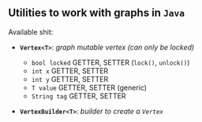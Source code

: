 ## Utilities to work with graphs in `Java`

Available shit:

- **`Vertex<T>`**: _graph mutable vertex (can only be locked)_
  - `bool locked` GETTER, SETTER (`lock()`, `unlock()`)
  - `int x` GETTER, SETTER
  - `int y` GETTER, SETTER
  - `T value` GETTER, SETTER (generic)
  - `String tag` GETTER, SETTER

- **`VertexBuilder<T>`**: _builder to create a `Vertex`_

